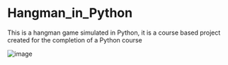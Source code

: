 # Hangman_in_Python
This is a hangman game simulated in Python, it is a course based project created for the completion of a Python course
     
![image](https://github.com/user-attachments/assets/6684f735-b3af-45aa-a83b-f5e3fa24cef5)
